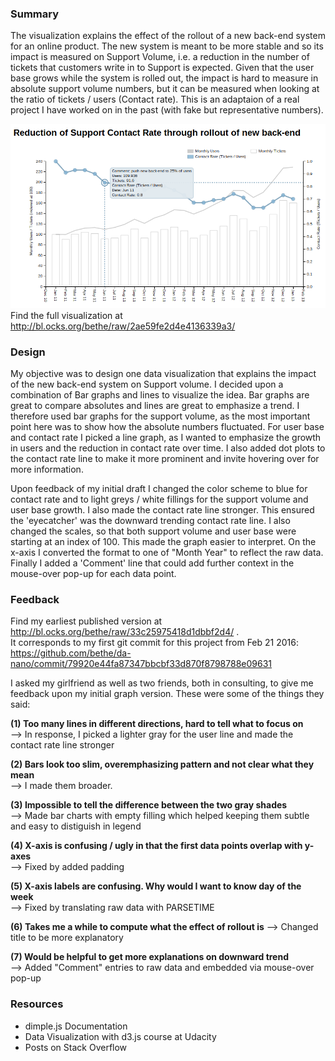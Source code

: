 ### Summary

The visualization explains the effect of the rollout of a new back-end system for an online product. The new system is meant to be more stable and so its impact is measured on Support Volume, i.e. a reduction in the number of tickets that customers write in to Support is expected. Given that the user base grows while the system is rolled out, the impact is hard to measure in absolute support volume numbers, but it can be measured when looking at the ratio of tickets / users (Contact rate). This is an adaptaion of a real project I have worked on in the past (with fake but representative numbers).

![alt tag](https://raw.githubusercontent.com/bethe/da-nano/master/P6-Data%20Visualization/Data%20Vis%20Final.png)
Find the full visualization at http://bl.ocks.org/bethe/raw/2ae59fe2d4e4136339a3/

### Design
My objective was to design one data visualization that explains the impact of the new back-end system on Support volume. I decided upon a combination of Bar graphs and lines to visualize the idea. Bar graphs are great to compare absolutes and lines are great to emphasize a trend. I therefore used bar graphs for the support volume, as the most important point here was to show how the absolute numbers fluctuated. For user base and contact rate I picked a line graph, as I wanted to emphasize the growth in users and the reduction in contact rate over time. I also added dot plots to the contact rate line to make it more prominent and invite hovering over for more information.

Upon feedback of my initial draft I changed the color scheme to blue for contact rate and to light greys / white fillings for the support volume and user base growth. I also made the contact rate line stronger. This ensured the 'eyecatcher' was the downward trending contact rate line. I also changed the scales, so that both support volume and user base were starting at an index of 100. This made the graph easier to interpret. On the x-axis I converted the format to one of "Month Year" to reflect the raw data. Finally I added a 'Comment' line that could add further context in the mouse-over pop-up for each data point.



### Feedback 
Find my earliest published version at http://bl.ocks.org/bethe/raw/33c25975418d1dbbf2d4/ .  
It corresponds to my first git commit for this project from Feb 21 2016: https://github.com/bethe/da-nano/commit/79920e44fa87347bbcbf33d870f8798788e09631

I asked my girlfriend as well as two friends, both in consulting, to give me feedback upon my initial graph version. These were some of the things they said:

**(1) Too many lines in different directions, hard to tell what to focus on**  
--> In response, I picked a lighter gray for the user line and made the contact rate line stronger

**(2) Bars look too slim, overemphasizing pattern and not clear what they mean**  
--> I made them broader.

**(3) Impossible to tell the difference between the two gray shades**  
--> Made bar charts with empty filling which helped keeping them subtle and easy to distiguish in legend

**(4) X-axis is confusing / ugly in that the first data points overlap with y-axes**  
--> Fixed by added padding

**(5) X-axis labels are confusing. Why would I want to know day of the week**  
--> Fixed by translating raw data with PARSETIME

**(6) Takes me a while to compute what the effect of rollout is**
--> Changed title to be more explanatory

**(7) Would be helpful to get more explanations on downward trend**  
--> Added "Comment" entries to raw data and embedded via mouse-over pop-up 


### Resources
- dimple.js Documentation
- Data Visualization with d3.js course at Udacity
- Posts on Stack Overflow
